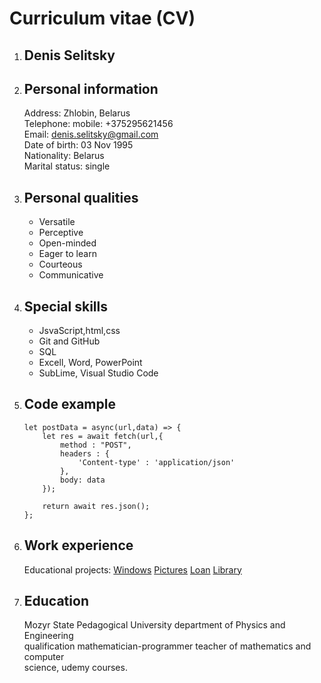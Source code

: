 # Curriculum vitae (CV)

1. ## Denis Selitsky
2. ## Personal information

   Address:  Zhlobin, Belarus<br>
   Telephone: mobile: +375295621456<br>
   Email: denis.selitsky@gmail.com<br>
   Date of birth: 03 Nov 1995<br>
   Nationality: Belarus<br>
   Marital status: single<br>

3. ## Personal qualities

   * Versatile
   * Perceptive
   * Open-minded
   * Eager to learn
   * Courteous
   * Communicative

4. ## Special skills

   * JsvaScript,html,css
   * Git and GitHub
   * SQL
   * Excell, Word, PowerPoint
   * SubLime, Visual Studio Code

5. ## Code example
    ```
    let postData = async(url,data) => {
        let res = await fetch(url,{
            method : "POST",
            headers : {
                'Content-type' : 'application/json'
            },
            body: data
        });

        return await res.json();
    };
    ```

6. ## Work experience

    Educational projects:
        [Windows](https://github.com/Deznot/project-Windows.git)
        [Pictures](https://github.com/Deznot/Pictures.git)
        [Loan](https://github.com/Deznot/project-Loan.git)
        [Library](https://github.com/Deznot/LibraryUI.git)

7. ## Education

    Mozyr State Pedagogical University department of Physics and Engineering<br>
    qualification mathematician-programmer teacher of mathematics and computer<br>
    science, udemy courses.<br>